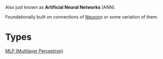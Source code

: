 Also just known as **Artificial Neural Networks** (ANN).

Foundationally built on connections of [Neuron](Algorithms/Models/ANN/Components/Neuron.md)s or some variation of them.

# Types

[MLP (Multilayer Perceptron)](Algorithms/Models/ANN/Architectures/MLP%20(Multilayer%20Perceptron).md)
